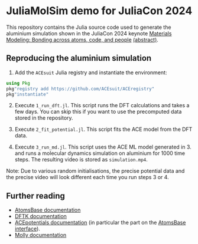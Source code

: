 # JuliaMolSim demo for JuliaCon 2024

This repository contains the Julia source code used
to generate the aluminium simulation shown in the JuliaCon 2024 keynote
[Materials Modeling: Bonding across atoms, code, and people](https://michael-herbst.com/slides/juliacon2024)
[(abstract)](https://pretalx.com/juliacon2024/talk/RDGSFV/).

## Reproducing the aluminium simulation

1. Add the `ACEsuit` Julia registry and instantiate the environment:
```julia
using Pkg
pkg"registry add https://github.com/ACEsuit/ACEregistry"
pkg"instantiate"
```

2. Execute `1_run_dft.jl`. This script runs the DFT calculations
   and takes a few days. You can skip this if you want to use the precomputed
   data stored in the repository.

3. Execute `2_fit_potential.jl`. This script fits the ACE model from the
   DFT data.

4. Execute `3_run_md.jl`. This script uses the ACE ML model generated in 3.
   and runs a molecular dynamics simulation on aluminium for 1000 time steps.
   The resulting video is stored as `simulation.mp4`.

Note: Due to various random initialisations, the precise potential data
and the precise video will look different each time you run steps 3 or 4.

## Further reading
- [AtomsBase documentation](https://juliamolsim.github.io/AtomsBase.jl/stable)
- [DFTK documentation](https://docs.dftk.org)
- [ACEpotentials documentation](https://acesuit.github.io/ACEpotentials.jl/)
  (in particular the part on the [AtomsBase interface](https://acesuit.github.io/ACEpotentials.jl/dev/tutorials/AtomsBase_interface/)).
- [Molly documentation](https://juliamolsim.github.io/Molly.jl/stable/)
